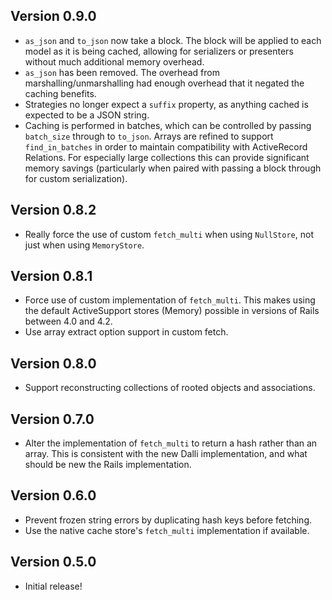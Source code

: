 ## Version 0.9.0

* `as_json` and `to_json` now take a block. The block will be applied to each
  model as it is being cached, allowing for serializers or presenters without
  much additional memory overhead.
* `as_json` has been removed. The overhead from marshalling/unmarshalling had
  enough overhead that it negated the caching benefits.
* Strategies no longer expect a `suffix` property, as anything cached is
  expected to be a JSON string.
* Caching is performed in batches, which can be controlled by passing
  `batch_size` through to `to_json`. Arrays are refined to support
  `find_in_batches` in order to maintain compatibility with ActiveRecord
  Relations. For especially large collections this can provide significant
  memory savings (particularly when paired with passing a block through for
  custom serialization).

## Version 0.8.2

* Really force the use of custom `fetch_multi` when using `NullStore`, not just
  when using `MemoryStore`.

## Version 0.8.1

* Force use of custom implementation of `fetch_multi`. This makes using the
  default ActiveSupport stores (Memory) possible in versions of Rails between
  4.0 and 4.2.
* Use array extract option support in custom fetch.

## Version 0.8.0

* Support reconstructing collections of rooted objects and associations.

## Version 0.7.0

* Alter the implementation of `fetch_multi` to return a hash rather than an
  array. This is consistent with the new Dalli implementation, and what should
  be new the Rails implementation.

## Version 0.6.0

* Prevent frozen string errors by duplicating hash keys before fetching.
* Use the native cache store's `fetch_multi` implementation if available.

## Version 0.5.0

* Initial release!
